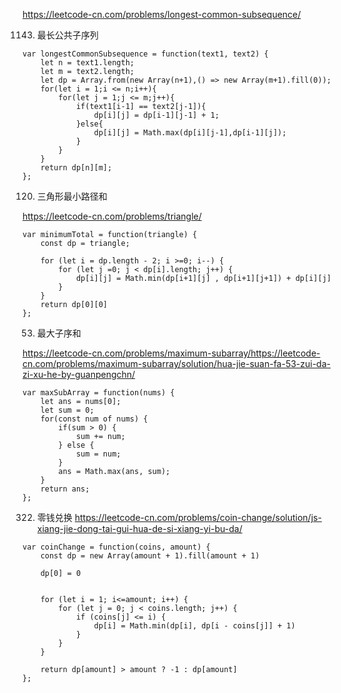 https://leetcode-cn.com/problems/longest-common-subsequence/

1143. 最长公共子序列

```
var longestCommonSubsequence = function(text1, text2) {
    let n = text1.length;
    let m = text2.length;
    let dp = Array.from(new Array(n+1),() => new Array(m+1).fill(0));
    for(let i = 1;i <= n;i++){
        for(let j = 1;j <= m;j++){
            if(text1[i-1] == text2[j-1]){
                dp[i][j] = dp[i-1][j-1] + 1;
            }else{
                dp[i][j] = Math.max(dp[i][j-1],dp[i-1][j]);
            }
        }
    }
    return dp[n][m];
};

```
120. 三角形最小路径和

https://leetcode-cn.com/problems/triangle/

```
var minimumTotal = function(triangle) {
    const dp = triangle;

    for (let i = dp.length - 2; i >=0; i--) {
        for (let j =0; j < dp[i].length; j++) {
            dp[i][j] = Math.min(dp[i+1][j] , dp[i+1][j+1]) + dp[i][j]
        }
    }
    return dp[0][0]
};
```


53. 最大子序和

https://leetcode-cn.com/problems/maximum-subarray/https://leetcode-cn.com/problems/maximum-subarray/solution/hua-jie-suan-fa-53-zui-da-zi-xu-he-by-guanpengchn/
```
var maxSubArray = function(nums) {
    let ans = nums[0];
    let sum = 0;
    for(const num of nums) {
        if(sum > 0) {
            sum += num;
        } else {
            sum = num;
        }
        ans = Math.max(ans, sum);
    }
    return ans;
};

```

322. 零钱兑换
https://leetcode-cn.com/problems/coin-change/solution/js-xiang-jie-dong-tai-gui-hua-de-si-xiang-yi-bu-da/

```
var coinChange = function(coins, amount) {
    const dp = new Array(amount + 1).fill(amount + 1)

    dp[0] = 0


    for (let i = 1; i<=amount; i++) {
        for (let j = 0; j < coins.length; j++) {
            if (coins[j] <= i) {
                dp[i] = Math.min(dp[i], dp[i - coins[j]] + 1)
            }
        }
    }

    return dp[amount] > amount ? -1 : dp[amount]
};
```